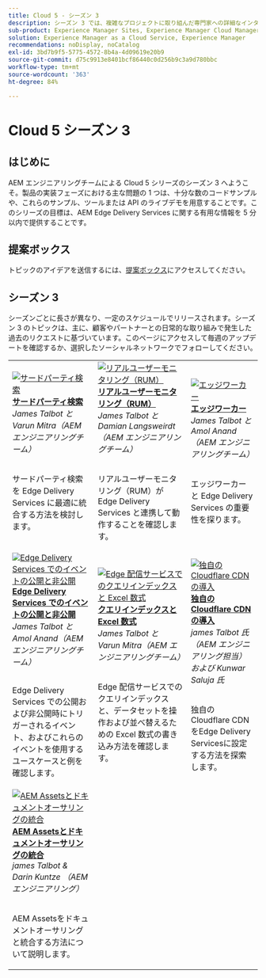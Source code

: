 ```yaml
---
title: Cloud 5 - シーズン 3
description: シーズン 3 では、複雑なプロジェクトに取り組んだ専門家への詳細なインタビューを通じて、AEM Edge Delivery Services について学習します。
sub-product: Experience Manager Sites, Experience Manager Cloud Manager, Experience Manager Assets
solution: Experience Manager as a Cloud Service, Experience Manager
recommendations: noDisplay, noCatalog
exl-id: 3bd7b9f5-5775-4572-8b4a-4d09619e20b9
source-git-commit: d75c9913e8401bcf86440c0d256b9c3a9d780bbc
workflow-type: tm+mt
source-wordcount: '363'
ht-degree: 84%

---
```


# Cloud 5 シーズン 3

## はじめに

AEM エンジニアリングチームによる Cloud 5 シリーズのシーズン 3 へようこそ。製品の実装フェーズにおける主な問題の 1 つは、十分な数のコードサンプルや、これらのサンプル、ツールまたは API のライブデモを用意することです。このシリーズの目標は、AEM Edge Delivery Services に関する有用な情報を 5 分以内で提供することです。

## 提案ボックス

トピックのアイデアを送信するには、[提案ボックス](https://forms.office.com/r/74P5Xz4UH0)にアクセスしてください。

## シーズン 3

シーズンごとに長さが異なり、一定のスケジュールでリリースされます。シーズン 3 のトピックは、主に、顧客やパートナーとの日常的な取り組みで発生した過去のリクエストに基づいています。このページにアクセスして毎週のアップデートを確認するか、選択したソーシャルネットワークでフォローしてください。

<table>
    <tr>
        <td>
            <a href="./season-3/cloud5-3rd-party-search.md">
                <img alt="サードパーティ検索" src="https://video.tv.adobe.com/v/3427040?format=jpeg"/>
            </a>
            <div>
                <a href="./season-3/cloud5-3rd-party-search.md">
                <strong>サードパーティ検索</strong></a>        
                <br/><em>James Talbot と Varun Mitra（AEM エンジニアリングチーム）</em>
            </div>
            <p>
                <br/>
                サードパーティ検索を Edge Delivery Services に最適に統合する方法を検討します。
            </p>
        </td>   
        <td>
            <a href="./season-3/cloud5-rum.md">
                <img alt="リアルユーザーモニタリング（RUM）" src="https://video.tv.adobe.com/v/3427495?format=jpeg"/>
            </a>
            <div>
                <a href="./season-3/cloud5-rum.md">
                <strong>リアルユーザーモニタリング（RUM）</strong></a>        
                <br/><em>James Talbot と Damian Langsweirdt（AEM エンジニアリングチーム）</em>
            </div>
            <p>
                <br/>
                リアルユーザーモニタリング（RUM）が Edge Delivery Services と連携して動作することを確認します。
            </p>
        </td>   
        <td>
            <a href="./season-3/cloud5-edge-workers.md">
                <img alt="エッジワーカー" src="https://video.tv.adobe.com/v/3427589?format=jpeg"/>
            </a>
            <div>
                <a href="./season-3/cloud5-edge-workers.md">
                <strong>エッジワーカー</strong></a>        
                <br/><em>James Talbot と Amol Anand（AEM エンジニアリングチーム）</em>
            </div>
            <p>
                <br/>
                エッジワーカーと Edge Delivery Services の重要性を探ります。
            </p>
        </td>   
    </tr>
    <tr>
        <td>
            <a href="./season-3/cloud5-publish-events.md">
                <img alt="Edge Delivery Services でのイベントの公開と非公開" src="https://video.tv.adobe.com/v/3427681?format=jpeg"/>
            </a>
            <div>
                <a href="./season-3/cloud5-publish-events.md">
                <strong>Edge Delivery Services でのイベントの公開と非公開</strong></a>        
                <br/><em>James Talbot と Amol Anand（AEM エンジニアリングチーム）</em>
            </div>
            <p>
                <br/>
                Edge Delivery Services での公開および非公開時にトリガーされるイベント、およびこれらのイベントを使用するユースケースと例を確認します。
            </p>
        </td>  
        <td>
            <a href="./season-3/cloud5-query-indexes.md">
                <img alt="Edge 配信サービスでのクエリインデックスと Excel 数式" src="https://video.tv.adobe.com/v/3427787?format=jpeg"/>
            </a>
            <div>
                <a href="./season-3/cloud5-query-indexes.md">
                <strong>クエリインデックスと Excel 数式 </strong></a>        
                <br/><em>James Talbot と Varun Mitra（AEM エンジニアリングチーム）</em>
            </div>
            <p>
                <br/>
               Edge 配信サービスでのクエリインデックスと、データセットを操作および並べ替えるための Excel 数式の書き込み方法を確認します。
            </p>
        </td>  
        <td>
            <a href="./season-3/cloud5-byo-cloudflare-cdn.md">
                <img alt="独自の Cloudflare CDN の導入" src="https://video.tv.adobe.com/v/3428100?format=jpeg"/>
            </a>
            <div>
                <a href="./season-3/cloud5-byo-cloudflare-cdn.md">
                <strong>独自の Cloudflare CDN の導入</strong></a>        
                <br/><em>james Talbot 氏（AEM エンジニアリング担当）および Kunwar Saluja 氏</em>
            </div>
            <p>
                <br/>
                独自の Cloudflare CDN をEdge Delivery Servicesに設定する方法を探索します。
            </p>
        </td>           
    </tr>  
    <tr>
        <td>
            <a href="./season-3/cloud5-integrate-assets.md">
                <img alt="AEM Assetsとドキュメントオーサリングの統合" src="https://video.tv.adobe.com/v/3428302?format=jpeg"/>
            </a>
            <div>
                <a href="./season-3/cloud5-integrate-assets.md">
                <strong>AEM Assetsとドキュメントオーサリングの統合</strong></a>        
                <br/><em>james Talbot &amp; Darin Kuntze （AEM エンジニアリング）</em>
            </div>
            <p>
                <br/>
                AEM Assetsをドキュメントオーサリングと統合する方法について説明します。
            </p>
        </td>        
    </tr>      
</table>


